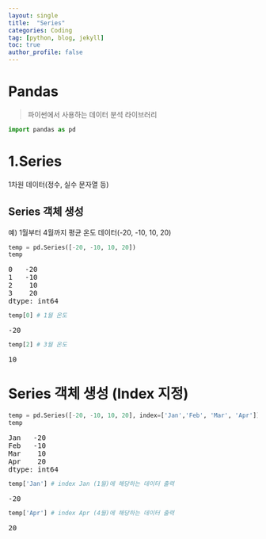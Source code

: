 ```yaml
---
layout: single
title:  "Series"
categories: Coding
tag: [python, blog, jekyll]
toc: true
author_profile: false
---
```


<head>
  <style>
    table.dataframe {
      white-space: normal;
      width: 100%;
      height: 240px;
      display: block;
      overflow: auto;
      font-family: Arial, sans-serif;
      font-size: 0.9rem;
      line-height: 20px;
      text-align: center;
      border: 0px !important;
    }

    table.dataframe th {
      text-align: center;
      font-weight: bold;
      padding: 8px;
    }

    table.dataframe td {
      text-align: center;
      padding: 8px;
    }

    table.dataframe tr:hover {
      background: #b8d1f3; 
    }

    .output_prompt {
      overflow: auto;
      font-size: 0.9rem;
      line-height: 1.45;
      border-radius: 0.3rem;
      -webkit-overflow-scrolling: touch;
      padding: 0.8rem;
      margin-top: 0;
      margin-bottom: 15px;
      font: 1rem Consolas, "Liberation Mono", Menlo, Courier, monospace;
      color: $code-text-color;
      border: solid 1px $border-color;
      border-radius: 0.3rem;
      word-break: normal;
      white-space: pre;
    }

  .dataframe tbody tr th:only-of-type {
      vertical-align: middle;
  }

  .dataframe tbody tr th {
      vertical-align: top;
  }

  .dataframe thead th {
      text-align: center !important;
      padding: 8px;
  }

  .page__content p {
      margin: 0 0 0px !important;
  }

  .page__content p > strong {
    font-size: 0.8rem !important;
  }

  </style>
</head>


# Pandas

> 파이썬에서 사용하는 데이터 분석 라이브러리



```python
import pandas as pd
```

# 1.Series

1차원 데이터(정수, 실수 문자열 등)


## Series 객체 생성

예) 1월부터 4월까지 평균 온도 데이터(-20, -10, 10, 20)



```python
temp = pd.Series([-20, -10, 10, 20])
temp
```

<pre>
0   -20
1   -10
2    10
3    20
dtype: int64
</pre>

```python
temp[0] # 1월 온도
```

<pre>
-20
</pre>

```python
temp[2] # 3월 온도
```

<pre>
10
</pre>
# Series 객체 생성 (Index 지정)



```python
temp = pd.Series([-20, -10, 10, 20], index=['Jan','Feb', 'Mar', 'Apr'])
temp
```

<pre>
Jan   -20
Feb   -10
Mar    10
Apr    20
dtype: int64
</pre>

```python
temp['Jan'] # index Jan (1월)에 해당하는 데이터 출력
```

<pre>
-20
</pre>

```python
temp['Apr'] # index Apr (4월)에 해당하는 데이터 출력
```

<pre>
20
</pre>